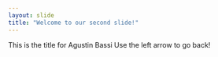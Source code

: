 ```yaml
---
layout: slide
title: "Welcome to our second slide!"
---
```

This is the title for Agustin Bassi
Use the left arrow to go back!
